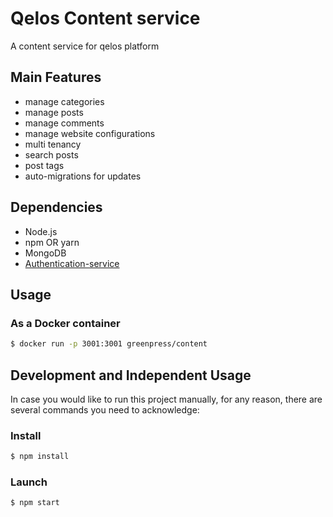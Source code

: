# Qelos Content service

A content service for qelos platform 

## Main Features
- manage categories
- manage posts
- manage comments
- manage website configurations
- multi tenancy
- search posts
- post tags 
- auto-migrations for updates

## Dependencies
- Node.js
- npm OR yarn
- MongoDB
- [Authentication-service](https://github.com/greenpress/authentication-service)


## Usage
### As a Docker container
```sh
$ docker run -p 3001:3001 greenpress/content
```

## Development and Independent Usage
In case you would like to run this project manually, for any reason, there are several commands you need to acknowledge:

### Install
```sh
$ npm install
```

### Launch
```sh
$ npm start
```

